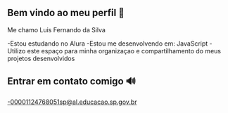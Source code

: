 ## Bem vindo ao meu perfil 💙

 Me chamo Luis Fernando da Silva

 -Estou estudando no Alura
 -Estou me desenvolvendo em: JavaScript
 -Utilizo este espaço para minha organizaçao e compartilhamento do meus projetos desenvolvidos

 ## Entrar em contato comigo 🔊

 -00001124768051sp@al.educacao.sp.gov.br
 
